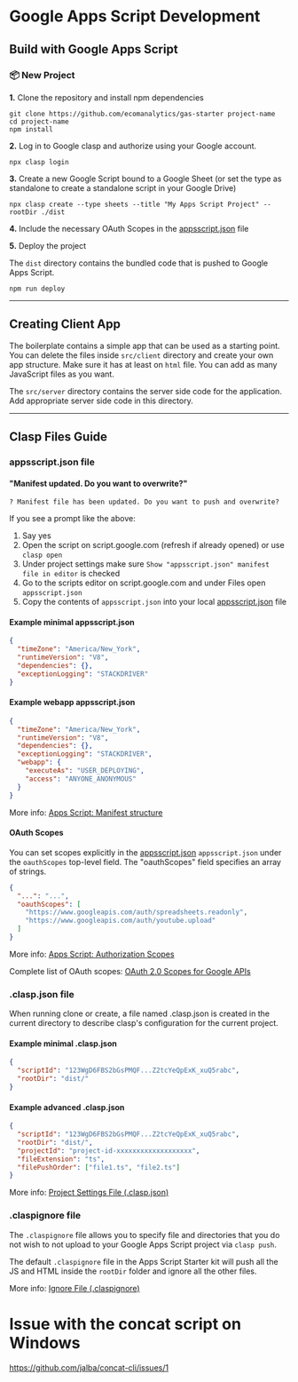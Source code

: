 # Google Apps Script Development

## Build with Google Apps Script

### :package: New Project

**1.** Clone the repository and install npm dependencies

```shell
git clone https://github.com/ecomanalytics/gas-starter project-name
cd project-name
npm install
```

**2.** Log in to Google clasp and authorize using your Google account.

```shell
npx clasp login
```

**3.** Create a new Google Script bound to a Google Sheet (or set the type as standalone to create a standalone script
in your Google Drive)

```shell
npx clasp create --type sheets --title "My Apps Script Project" --rootDir ./dist
```

**4.** Include the necessary OAuth Scopes in the [appsscript.json](./appsscript.json) file

**5.** Deploy the project

The `dist` directory contains the bundled code that is pushed to Google Apps Script.

```shell
npm run deploy
```

---
## Creating Client App
The boilerplate contains a simple app that can be used as a starting point. You can delete the files inside `src/client` directory and create your own app structure. Make sure it has at least on `html` file. You can add as many JavaScript files as you want.

The `src/server` directory contains the server side code for the application. Add appropriate server side code in this directory.

---

## Clasp Files Guide

### appsscript.json file

#### "Manifest updated. Do you want to overwrite?"

```shell
? Manifest file has been updated. Do you want to push and overwrite?
```

If you see a prompt like the above:

1. Say yes
2. Open the script on script.google.com (refresh if already opened) or use `clasp open`
3. Under project settings make sure `Show "appsscript.json" manifest file in editor` is checked
4. Go to the scripts editor on script.google.com and under Files open `appsscript.json`
5. Copy the contents of `appsscript.json` into your local [appsscript.json](./appsscript.json) file

#### Example minimal appsscript.json

```json
{
  "timeZone": "America/New_York",
  "runtimeVersion": "V8",
  "dependencies": {},
  "exceptionLogging": "STACKDRIVER"
}
```

#### Example webapp appsscript.json

```json
{
  "timeZone": "America/New_York",
  "runtimeVersion": "V8",
  "dependencies": {},
  "exceptionLogging": "STACKDRIVER",
  "webapp": {
    "executeAs": "USER_DEPLOYING",
    "access": "ANYONE_ANONYMOUS"
  }
}
```

More info: [Apps Script: Manifest structure](https://developers.google.com/apps-script/manifest)

#### OAuth Scopes

You can set scopes explicitly in the [appsscript.json](./appsscript.json) `appsscript.json` under the `oauthScopes`
top-level field. The "oauthScopes" field specifies an array of strings.

```json
{
  "...": "...",
  "oauthScopes": [
    "https://www.googleapis.com/auth/spreadsheets.readonly",
    "https://www.googleapis.com/auth/youtube.upload"
  ]
}
```

More info: [Apps Script: Authorization Scopes](https://developers.google.com/apps-script/concepts/scopes)

Complete list of OAuth scopes: [OAuth 2.0 Scopes for Google APIs](https://developers.google.com/identity/protocols/oauth2/scopes)

### .clasp.json file

When running clone or create, a file named .clasp.json is created in the current directory to describe clasp's
configuration for the current project.

#### Example minimal .clasp.json

```json
{
  "scriptId": "123WgD6FBS2bGsPMQF...Z2tcYeQpExK_xuQ5rabc",
  "rootDir": "dist/"
}
```

#### Example advanced .clasp.json

```json
{
  "scriptId": "123WgD6FBS2bGsPMQF...Z2tcYeQpExK_xuQ5rabc",
  "rootDir": "dist/",
  "projectId": "project-id-xxxxxxxxxxxxxxxxxxx",
  "fileExtension": "ts",
  "filePushOrder": ["file1.ts", "file2.ts"]
}
```

More info: [Project Settings File (.clasp.json)](https://github.com/google/clasp#project-settings-file-claspjson)

### .claspignore file

The `.claspignore` file allows you to specify file and directories that you do not wish to not upload to your Google
Apps Script project via `clasp push`.

The default `.claspignore` file in the Apps Script Starter kit will push all the JS and HTML inside the `rootDir` folder
and ignore all the other files.

More info: [Ignore File (.claspignore)](https://github.com/google/clasp#ignore-file-claspignore)

# Issue with the concat script on Windows

https://github.com/jalba/concat-cli/issues/1
